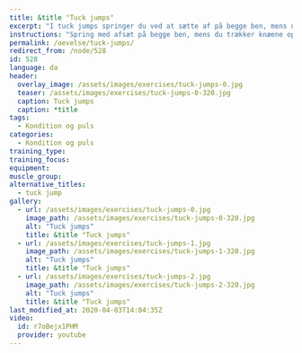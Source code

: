```yaml
---
title: &title "Tuck jumps"
excerpt: "I tuck jumps springer du ved at sætte af på begge ben, mens du trækker knæene op mod brystkassen, og markerer at du griber fat om knæene."
instructions: "Spring med afsæt på begge ben, mens du trækker knæene op mod brystkassen, og markerer at du griber fat om knæene."
permalink: /oevelse/tuck-jumps/
redirect_from: /node/528
id: 528
language: da
header:
  overlay_image: /assets/images/exercises/tuck-jumps-0.jpg
  teaser: /assets/images/exercises/tuck-jumps-0-320.jpg
  caption: Tuck jumps
  caption: *title
tags:
  - Kondition og puls
categories:
  - Kondition og puls
training_type: 
training_focus: 
equipment:
muscle_group:
alternative_titles:
  - tuck jump
gallery:
  - url: /assets/images/exercises/tuck-jumps-0.jpg
    image_path: /assets/images/exercises/tuck-jumps-0-320.jpg
    alt: "Tuck jumps"
    title: &title "Tuck jumps"
  - url: /assets/images/exercises/tuck-jumps-1.jpg
    image_path: /assets/images/exercises/tuck-jumps-1-320.jpg
    alt: "Tuck jumps"
    title: &title "Tuck jumps"
  - url: /assets/images/exercises/tuck-jumps-2.jpg
    image_path: /assets/images/exercises/tuck-jumps-2-320.jpg
    alt: "Tuck jumps"
    title: &title "Tuck jumps"
last_modified_at: 2020-04-03T14:04:35Z
video:
  id: r7oBejx1PHM
  provider: youtube
---
```



